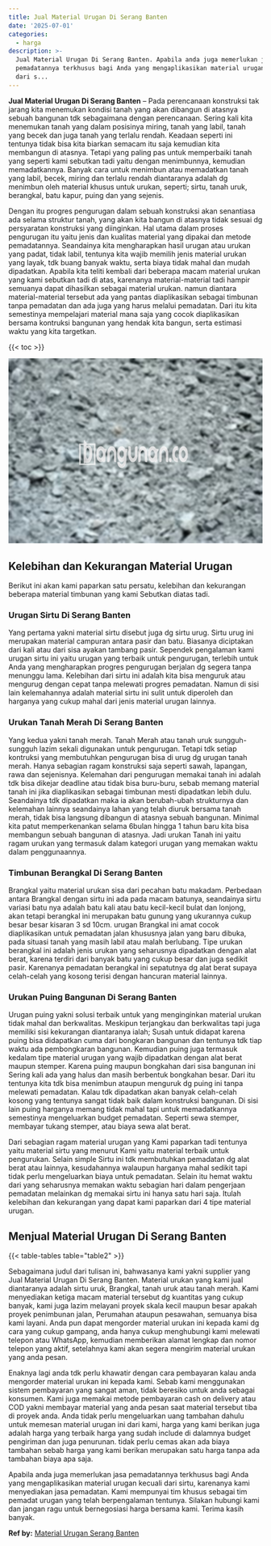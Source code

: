 ```yaml
---
title: Jual Material Urugan Di Serang Banten
date: '2025-07-01'
categories:
  - harga
description: >-
  Jual Material Urugan Di Serang Banten. Apabila anda juga memerlukan jasa
  pemadatannya terkhusus bagi Anda yang mengaplikasikan material urugan kecuali
  dari s...
---
```


**Jual Material Urugan Di Serang Banten** – Pada perencanaan konstruksi tak jarang kita menemukan kondisi tanah yang akan dibangun di atasnya sebuah bangunan tdk sebagaimana dengan perencanaan. Sering kali kita menemukan tanah yang dalam posisinya miring, tanah yang labil, tanah yang becek dan juga tanah yang terlalu rendah. Keadaan seperti ini tentunya tidak bisa kita biarkan semacam itu saja kemudian kita membangun di atasnya. Tetapi yang paling pas untuk memperbaiki tanah yang seperti kami sebutkan tadi yaitu dengan menimbunnya, kemudian memadatkannya. Banyak cara untuk menimbun atau memadatkan tanah yang labil, becek, miring dan terlalu rendah diantaranya adalah dg menimbun oleh material khusus untuk urukan, seperti; sirtu, tanah uruk, berangkal, batu kapur, puing dan yang sejenis.

Dengan itu progres pengurugan dalam sebuah konstruksi akan senantiasa ada selama struktur tanah, yang akan kita bangun di atasnya tidak sesuai dg persyaratan konstruksi yang diinginkan. Hal utama dalam proses pengurugan itu yaitu jenis dan kualitas material yang dipakai dan metode pemadatannya. Seandainya kita mengharapkan hasil urugan atau urukan yang padat, tidak labil, tentunya kita wajib memilih jenis material urukan yang layak, tdk buang banyak waktu, serta biaya tidak mahal dan mudah dipadatkan. Apabila kita teliti kembali dari beberapa macam material urukan yang kami sebutkan tadi di atas, karenanya material-material tadi hampir semuanya dapat dihasilkan sebagai material urukan. namun diantara material-material tersebut ada yang pantas diaplikasikan sebagai timbunan tanpa pemadatan dan ada juga yang harus melalui pemadatan. Dari itu kita semestinya mempelajari material mana saja yang cocok diaplikasikan bersama kontruksi bangunan yang hendak kita bangun, serta estimasi waktu yang kita targetkan.

{{< toc >}}

![Jual Material Urugan Di Serang Banten](/images/jual-urugan-05.png)

## Kelebihan dan Kekurangan Material Urugan

Berikut ini akan kami paparkan satu persatu, kelebihan dan kekurangan beberapa material timbunan yang kami Sebutkan diatas tadi.

### Urugan Sirtu Di Serang Banten

Yang pertama yakni material sirtu disebut juga dg sirtu urug. Sirtu urug ini merupakan material campuran antara pasir dan batu. Biasanya diciptakan dari kali atau dari sisa ayakan tambang pasir. Sependek pengalaman kami urugan sirtu ini yaitu urugan yang terbaik untuk pengurugan, terlebih untuk Anda yang mengharapkan progres pengurugan berjalan dg segera tanpa menunggu lama. Kelebihan dari sirtu ini adalah kita bisa menguruk atau mengurug dengan cepat tanpa melewati progres pemadatan. Namun di sisi lain kelemahannya adalah material sirtu ini sulit untuk diperoleh dan harganya yang cukup mahal dari jenis material urugan lainnya.

### Urukan Tanah Merah Di Serang Banten

Yang kedua yakni tanah merah. Tanah Merah atau tanah uruk sungguh-sungguh lazim sekali digunakan untuk pengurugan. Tetapi tdk setiap kontruksi yang membutuhkan pengurugan bisa di urug dg urugan tanah merah. Hanya sebagian ragam konstruksi saja seperti sawah, lapangan, rawa dan sejenisnya. Kelemahan dari pengurugan memakai tanah ini adalah tdk bisa dikejar deadline atau tidak bisa buru-buru, sebab memang material tanah ini jika diaplikasikan sebagai timbunan mesti dipadatkan lebih dulu. Seandainya tdk dipadatkan maka ia akan berubah-ubah strukturnya dan kelemahan lainnya seandainya lahan yang telah diuruk bersama tanah merah, tidak bisa langsung dibangun di atasnya sebuah bangunan. Minimal kita patut memperkenankan selama 6bulan hingga 1 tahun baru kita bisa membangun sebuah bangunan di atasnya. Jadi urukan Tanah ini yaitu ragam urukan yang termasuk dalam kategori urugan yang memakan waktu dalam penggunaannya.

### Timbunan Berangkal Di Serang Banten

Brangkal yaitu material urukan sisa dari pecahan batu makadam. Perbedaan antara Brangkal dengan sirtu ini ada pada macam batunya, seandainya sirtu variasi batu nya adalah batu kali atau batu kecil-kecil bulat dan lonjong, akan tetapi berangkal ini merupakan batu gunung yang ukurannya cukup besar besar kisaran 3 sd 10cm. urugan Brangkal ini amat cocok diaplikasikan untuk pemadatan jalan khususnya jalan yang baru dibuka, pada situasi tanah yang masih labil atau malah berlubang. Tipe urukan berangkal ini adalah jenis urukan yang seharusnya dipadatkan dengan alat berat, karena terdiri dari banyak batu yang cukup besar dan juga sedikit pasir. Karenanya pemadatan berangkal ini sepatutnya dg alat berat supaya celah-celah yang kosong terisi dengan hancuran material lainnya.

### Urukan Puing Bangunan Di Serang Banten

Urugan puing yakni solusi terbaik untuk yang menginginkan material urukan tidak mahal dan berkwalitas. Meskipun terjangkau dan berkwalitas tapi juga memiliki sisi kekurangan diantaranya ialah; Susah untuk didapat karena puing bisa didapatkan cuma dari bongkaran bangunan dan tentunya tdk tiap waktu ada pembongkaran bangunan. Kemudian puing juga termasuk kedalam tipe material urugan yang wajib dipadatkan dengan alat berat maupun stemper. Karena puing maupun bongkahan dari sisa bangunan ini Sering kali ada yang halus dan masih berbentuk bongkahan besar. Dari itu tentunya kita tdk bisa menimbun ataupun menguruk dg puing ini tanpa melewati pemadatan. Kalau tdk dipadatkan akan banyak celah-celah kosong yang tentunya sangat tidak baik dalam konstruksi bangunan. Di sisi lain puing harganya memang tidak mahal tapi untuk memadatkannya semestinya mengeluarkan budget pemadatan. Seperti sewa stemper, membayar tukang stemper, atau biaya sewa alat berat.

Dari sebagian ragam material urugan yang Kami paparkan tadi tentunya yaitu material sirtu yang menurut Kami yaitu material terbaik untuk pengurukan. Selain simple Sirtu ini tdk membutuhkan pemadatan dg alat berat atau lainnya, kesudahannya walaupun harganya mahal sedikit tapi tidak perlu mengeluarkan biaya untuk pemadatan. Selain itu hemat waktu dari yang seharusnya memakan waktu sebagian hari dalam pengerjaan pemadatan melainkan dg memakai sirtu ini hanya satu hari saja. Itulah kelebihan dan kekurangan yang dapat kami paparkan dari 4 tipe material urugan.

## Menjual Material Urugan Di Serang Banten

{{< table-tables table="table2" >}}

Sebagaimana judul dari tulisan ini, bahwasanya kami yakni supplier yang Jual Material Urugan Di Serang Banten. Material urukan yang kami jual diantaranya adalah sirtu uruk, Brangkal, tanah uruk atau tanah merah. Kami menyediakan ketiga macam material tersebut dg kuantitas yang cukup banyak, kami juga lazim melayani proyek skala kecil maupun besar apakah proyek penimbunan jalan, Perumahan ataupun pesawahan, semuanya bisa kami layani. Anda pun dapat mengorder material urukan ini kepada kami dg cara yang cukup gampang, anda hanya cukup menghubungi kami melewati telepon atau WhatsApp, kemudian memberikan alamat lengkap dan nomor telepon yang aktif, setelahnya kami akan segera mengirim material urukan yang anda pesan.

Enaknya lagi anda tdk perlu khawatir dengan cara pembayaran kalau anda mengorder material urukan ini kepada kami. Sebab kami menggunakan sistem pembayaran yang sangat aman, tidak beresiko untuk anda sebagai konsumen. Kami juga memakai metode pembayaran cash on delivery atau COD yakni membayar material yang anda pesan saat material tersebut tiba di proyek anda. Anda tidak perlu mengeluarkan uang tambahan dahulu untuk memesan material urugan ini dari kami, harga yang kami berikan juga adalah harga yang terbaik harga yang sudah include di dalamnya budget pengiriman dan juga penurunan. tidak perlu cemas akan ada biaya tambahan sebab harga yang kami berikan merupakan satu harga tanpa ada tambahan biaya apa saja.

Apabila anda juga memerlukan jasa pemadatannya terkhusus bagi Anda yang mengaplikasikan material urugan kecuali dari sirtu, karenanya kami menyediakan jasa pemadatan. Kami mempunyai tim khusus sebagai tim pemadat urugan yang telah berpengalaman tentunya. Silakan hubungi kami dan jangan ragu untuk bernegosiasi harga bersama kami. Terima kasih banyak.

**Ref by:** [Material Urugan Serang Banten](https://id.wikipedia.org/wiki/Material)
